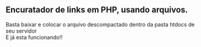 ## Encuratador de links em PHP, usando arquivos. <br>

Basta baixar e colocar o arquivo descompactado dentro da pasta htdocs de seu servidor <br>
E já esta funcionando!!

